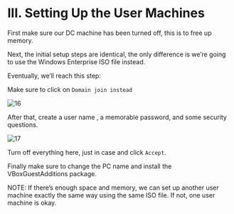 # III. Setting Up the User Machines

First make sure our DC machine has been turned off, this is to free up memory.

Next, the initial setup steps are identical, the only difference is we’re going to use the Windows Enterprise ISO file instead.

Eventually, we’ll reach this step:

Make sure to click on `Domain join instead`

![16](https://github.com/w1zzl3-06/TCM-Practical-Ethical-Hacking-Notes/assets/141921425/410be58e-f1d6-4963-88b4-49216dfe9d6d)

After that, create a user name , a memorable password, and some security questions.

![17](https://github.com/w1zzl3-06/TCM-Practical-Ethical-Hacking-Notes/assets/141921425/d2ea485b-1a72-4732-9edc-958959de4e57)

Turn off everything here, just in case and click `Accept`. 

Finally make sure to change the PC name and install the VBoxGuestAdditions package.

NOTE: If there’s enough space and memory, we can set up another user machine exactly the same way using the same ISO file. If not, one user machine is okay.
